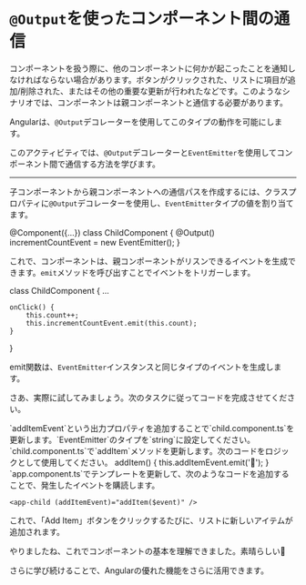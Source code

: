 # `@Output`を使ったコンポーネント間の通信

コンポーネントを扱う際に、他のコンポーネントに何かが起こったことを通知しなければならない場合があります。ボタンがクリックされた、リストに項目が追加/削除された、またはその他の重要な更新が行われたなどです。このようなシナリオでは、コンポーネントは親コンポーネントと通信する必要があります。

Angularは、`@Output`デコレーターを使用してこのタイプの動作を可能にします。

このアクティビティでは、`@Output`デコレーターと`EventEmitter`を使用してコンポーネント間で通信する方法を学びます。

<hr />

子コンポーネントから親コンポーネントへの通信パスを作成するには、クラスプロパティに`@Output`デコレーターを使用し、`EventEmitter`タイプの値を割り当てます。

<docs-code header="child.component.ts" language="ts">
@Component({...})
class ChildComponent {
    @Output() incrementCountEvent = new EventEmitter<number>();
}
</docs-code>

これで、コンポーネントは、親コンポーネントがリスンできるイベントを生成できます。`emit`メソッドを呼び出すことでイベントをトリガーします。

<docs-code header="child.component.ts" language="ts">
class ChildComponent {
    ...

    onClick() {
        this.count++;
        this.incrementCountEvent.emit(this.count);
    }

}
</docs-code>

emit関数は、`EventEmitter`インスタンスと同じタイプのイベントを生成します。

さあ、実際に試してみましょう。次のタスクに従ってコードを完成させてください。

<docs-workflow>

<docs-step title="`@Output`プロパティを追加する">
`addItemEvent`という出力プロパティを追加することで`child.component.ts`を更新します。`EventEmitter`のタイプを`string`に設定してください。
</docs-step>

<docs-step title="`addItem`メソッドを完成させる">
`child.component.ts`で`addItem`メソッドを更新します。次のコードをロジックとして使用してください。

<docs-code header="child.component.ts" highlight="[2]" language="ts">
addItem() {
  this.addItemEvent.emit('🐢');
}
</docs-code>

</docs-step>

<docs-step title="`AppComponent`テンプレートを更新する">
`app.component.ts`でテンプレートを更新して、次のようなコードを追加することで、発生したイベントを購読します。

```angular-html
<app-child (addItemEvent)="addItem($event)" />
```

これで、「Add Item」ボタンをクリックするたびに、リストに新しいアイテムが追加されます。

</docs-step>

</docs-workflow>

やりましたね、これでコンポーネントの基本を理解できました。素晴らしい👏

さらに学び続けることで、Angularの優れた機能をさらに活用できます。
